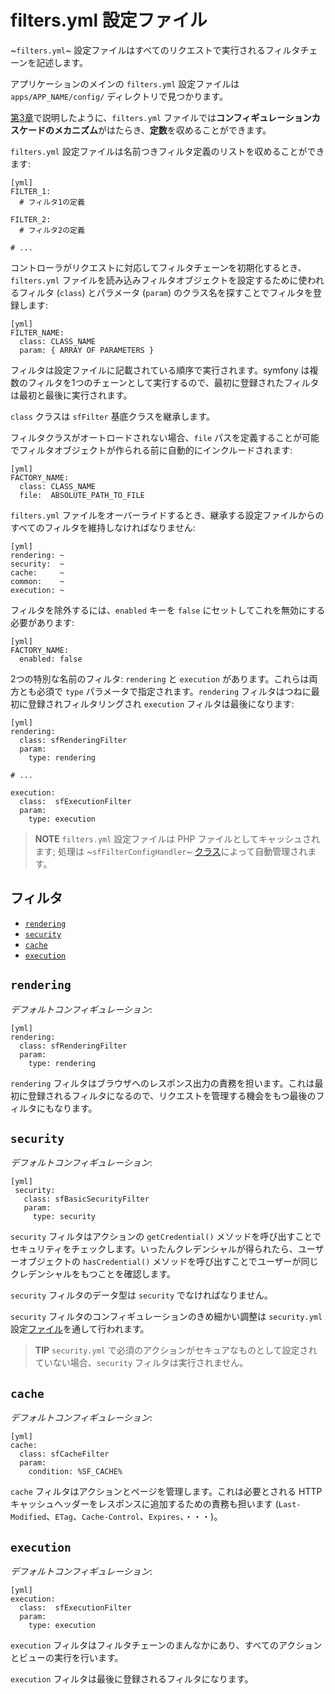 filters.yml 設定ファイル
========================

~`filters.yml`~ 設定ファイルはすべてのリクエストで実行されるフィルタチェーンを記述します。

アプリケーションのメインの `filters.yml` 設定ファイルは `apps/APP_NAME/config/` ディレクトリで見つかります。

[第3章](#chapter_03)で説明したように、`filters.yml` ファイルでは**コンフィギュレーションカスケードのメカニズム**がはたらき、**定数**を収めることができます。

`filters.yml` 設定ファイルは名前つきフィルタ定義のリストを収めることができます:

    [yml]
    FILTER_1:
      # フィルタ1の定義

    FILTER_2:
      # フィルタ2の定義

    # ...

コントローラがリクエストに対応してフィルタチェーンを初期化するとき、`filters.yml` ファイルを読み込みフィルタオブジェクトを設定するために使われるフィルタ (`class`) とパラメータ (`param`) のクラス名を探すことでフィルタを登録します:

    [yml]
    FILTER_NAME:
      class: CLASS_NAME
      param: { ARRAY OF PARAMETERS }

フィルタは設定ファイルに記載されている順序で実行されます。symfony は複数のフィルタを1つのチェーンとして実行するので、最初に登録されたフィルタは最初と最後に実行されます。

`class` クラスは `sfFilter` 基底クラスを継承します。

フィルタクラスがオートロードされない場合、`file` パスを定義することが可能でフィルタオブジェクトが作られる前に自動的にインクルードされます:

    [yml]
    FACTORY_NAME:
      class: CLASS_NAME
      file:  ABSOLUTE_PATH_TO_FILE

`filters.yml` ファイルをオーバーライドするとき、継承する設定ファイルからのすべてのフィルタを維持しなければなりません:

    [yml]
    rendering: ~
    security:  ~
    cache:     ~
    common:    ~
    execution: ~

フィルタを除外するには、`enabled` キーを `false` にセットしてこれを無効にする必要があります:

    [yml]
    FACTORY_NAME:
      enabled: false

2つの特別な名前のフィルタ: `rendering` と `execution` があります。これらは両方とも必須で `type` パラメータで指定されます。`rendering` フィルタはつねに最初に登録されフィルタリングされ `execution` フィルタは最後になります:

    [yml]
    rendering:
      class: sfRenderingFilter
      param:
        type: rendering

    # ...

    execution:
      class:  sfExecutionFilter
      param:
        type: execution

>**NOTE**
>`filters.yml` 設定ファイルは PHP ファイルとしてキャッシュされます; 処理は ~`sfFilterConfigHandler`~ [クラス](#chapter_14_config_handlers_yml)によって自動管理されます。

<div class="pagebreak"></div>

フィルタ
----------

 * [`rendering`](#chapter_12_rendering)
 * [`security`](#chapter_12_security)
 * [`cache`](#chapter_12_cache)
 * [`execution`](#chapter_12_execution)

`rendering`
-----------

*デフォルトコンフィギュレーション*:

    [yml]
    rendering:
      class: sfRenderingFilter
      param:
        type: rendering

`rendering` フィルタはブラウザへのレスポンス出力の責務を担います。これは最初に登録されるフィルタになるので、リクエストを管理する機会をもつ最後のフィルタにもなります。

`security`
----------

*デフォルトコンフィギュレーション*:

    [yml]
     security:
       class: sfBasicSecurityFilter
       param:
         type: security

`security` フィルタはアクションの `getCredential()` メソッドを呼び出すことでセキュリティをチェックします。いったんクレデンシャルが得られたら、ユーザーオブジェクトの `hasCredential()` メソッドを呼び出すことでユーザーが同じクレデンシャルをもつことを確認します。

`security` フィルタのデータ型は `security` でなければなりません。

`security` フィルタのコンフィギュレーションのきめ細かい調整は `security.yml` 設定[ファイル](#chapter_08)を通して行われます。

>**TIP**
>`security.yml` で必須のアクションがセキュアなものとして設定されていない場合、`security` フィルタは実行されません。

`cache`
-------

*デフォルトコンフィギュレーション*:

    [yml]
    cache:
      class: sfCacheFilter
      param:
        condition: %SF_CACHE%

`cache` フィルタはアクションとページを管理します。これは必要とされる HTTP キャッシュヘッダーをレスポンスに追加するための責務も担います (`Last-Modified`、`ETag`、`Cache-Control`、`Expires`、・・・)。

`execution`
-----------

*デフォルトコンフィギュレーション*:

    [yml]
    execution:
      class:  sfExecutionFilter
      param:
        type: execution

`execution` フィルタはフィルタチェーンのまんなかにあり、すべてのアクションとビューの実行を行います。

`execution` フィルタは最後に登録されるフィルタになります。
